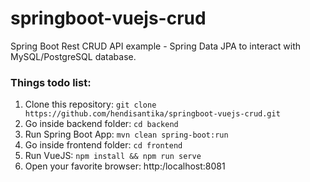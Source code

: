 # springboot-vuejs-crud
Spring Boot Rest CRUD API example - Spring Data JPA to interact with MySQL/PostgreSQL database.

### Things todo list:
1. Clone this repository: `git clone https://github.com/hendisantika/springboot-vuejs-crud.git`
2. Go inside backend folder: `cd backend`
3. Run Spring Boot App: `mvn clean spring-boot:run`
4. Go inside frontend folder: `cd frontend`
5. Run VueJS: `npm install && npm run serve`
6. Open your favorite browser: http:/localhost:8081